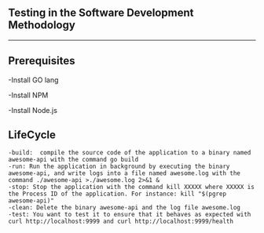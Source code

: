 ## Testing in the Software Development Methodology
--------------
Prerequisites
--------------
-Install GO lang

-Install NPM

-Install Node.js

## LifeCycle 
    -build:  compile the source code of the application to a binary named awesome-api with the command go build
    -run: Run the application in background by executing the binary awesome-api, and write logs into a file named awesome.log with the command ./awesome-api >./awesome.log 2>&1 &
    -stop: Stop the application with the command kill XXXXX where XXXXX is the Process ID of the application. For instance: kill "$(pgrep awesome-api)"
    -clean: Delete the binary awesome-api and the log file awesome.log
    -test: You want to test it to ensure that it behaves as expected with curl http://localhost:9999 and curl http://localhost:9999/health